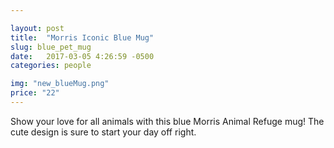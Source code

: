 ```yaml
---

layout: post
title:  "Morris Iconic Blue Mug"
slug: blue_pet_mug
date:   2017-03-05 4:26:59 -0500
categories: people 

img: "new_blueMug.png"
price: "22"
---
```

Show your love for all animals with this blue Morris Animal Refuge mug! The cute design is sure to start your day off right.
